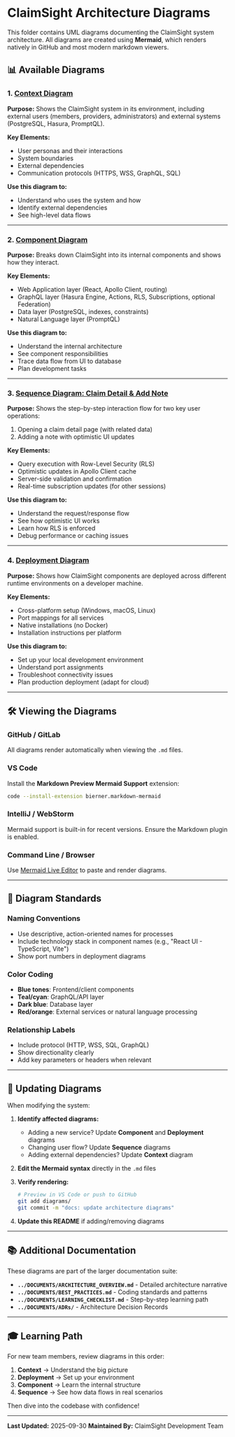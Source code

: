 # ClaimSight Architecture Diagrams

This folder contains UML diagrams documenting the ClaimSight system architecture. All diagrams are created using **Mermaid**, which renders natively in GitHub and most modern markdown viewers.

## 📊 Available Diagrams

### 1. [Context Diagram](./context-diagram.md)
**Purpose:** Shows the ClaimSight system in its environment, including external users (members, providers, administrators) and external systems (PostgreSQL, Hasura, PromptQL).

**Key Elements:**
- User personas and their interactions
- System boundaries
- External dependencies
- Communication protocols (HTTPS, WSS, GraphQL, SQL)

**Use this diagram to:**
- Understand who uses the system and how
- Identify external dependencies
- See high-level data flows

---

### 2. [Component Diagram](./component-diagram.md)
**Purpose:** Breaks down ClaimSight into its internal components and shows how they interact.

**Key Elements:**
- Web Application layer (React, Apollo Client, routing)
- GraphQL layer (Hasura Engine, Actions, RLS, Subscriptions, optional Federation)
- Data layer (PostgreSQL, indexes, constraints)
- Natural Language layer (PromptQL)

**Use this diagram to:**
- Understand the internal architecture
- See component responsibilities
- Trace data flow from UI to database
- Plan development tasks

---

### 3. [Sequence Diagram: Claim Detail & Add Note](./sequence-claim-detail.md)
**Purpose:** Shows the step-by-step interaction flow for two key user operations:
1. Opening a claim detail page (with related data)
2. Adding a note with optimistic UI updates

**Key Elements:**
- Query execution with Row-Level Security (RLS)
- Optimistic updates in Apollo Client cache
- Server-side validation and confirmation
- Real-time subscription updates (for other sessions)

**Use this diagram to:**
- Understand the request/response flow
- See how optimistic UI works
- Learn how RLS is enforced
- Debug performance or caching issues

---

### 4. [Deployment Diagram](./deployment-diagram.md)
**Purpose:** Shows how ClaimSight components are deployed across different runtime environments on a developer machine.

**Key Elements:**
- Cross-platform setup (Windows, macOS, Linux)
- Port mappings for all services
- Native installations (no Docker)
- Installation instructions per platform

**Use this diagram to:**
- Set up your local development environment
- Understand port assignments
- Troubleshoot connectivity issues
- Plan production deployment (adapt for cloud)

---

## 🛠️ Viewing the Diagrams

### GitHub / GitLab
All diagrams render automatically when viewing the `.md` files.

### VS Code
Install the **Markdown Preview Mermaid Support** extension:
```bash
code --install-extension bierner.markdown-mermaid
```

### IntelliJ / WebStorm
Mermaid support is built-in for recent versions. Ensure the Markdown plugin is enabled.

### Command Line / Browser
Use [Mermaid Live Editor](https://mermaid.live/) to paste and render diagrams.

---

## 📐 Diagram Standards

### Naming Conventions
- Use descriptive, action-oriented names for processes
- Include technology stack in component names (e.g., "React UI - TypeScript, Vite")
- Show port numbers in deployment diagrams

### Color Coding
- **Blue tones**: Frontend/client components
- **Teal/cyan**: GraphQL/API layer
- **Dark blue**: Database layer
- **Red/orange**: External services or natural language processing

### Relationship Labels
- Include protocol (HTTP, WSS, SQL, GraphQL)
- Show directionality clearly
- Add key parameters or headers when relevant

---

## 🔄 Updating Diagrams

When modifying the system:

1. **Identify affected diagrams:**
   - Adding a new service? Update **Component** and **Deployment** diagrams
   - Changing user flow? Update **Sequence** diagrams
   - Adding external dependencies? Update **Context** diagram

2. **Edit the Mermaid syntax** directly in the `.md` files

3. **Verify rendering:**
   ```bash
   # Preview in VS Code or push to GitHub
   git add diagrams/
   git commit -m "docs: update architecture diagrams"
   ```

4. **Update this README** if adding/removing diagrams

---

## 📚 Additional Documentation

These diagrams are part of the larger documentation suite:

- **`../DOCUMENTS/ARCHITECTURE_OVERVIEW.md`** - Detailed architecture narrative
- **`../DOCUMENTS/BEST_PRACTICES.md`** - Coding standards and patterns
- **`../DOCUMENTS/LEARNING_CHECKLIST.md`** - Step-by-step learning path
- **`../DOCUMENTS/ADRs/`** - Architecture Decision Records

---

## 🎓 Learning Path

For new team members, review diagrams in this order:

1. **Context** → Understand the big picture
2. **Deployment** → Set up your environment
3. **Component** → Learn the internal structure
4. **Sequence** → See how data flows in real scenarios

Then dive into the codebase with confidence!

---

**Last Updated:** 2025-09-30
**Maintained By:** ClaimSight Development Team
